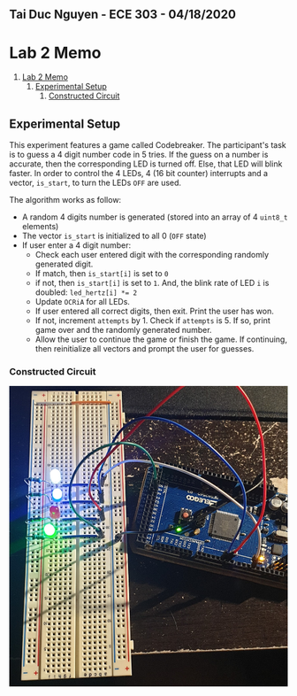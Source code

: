 ## Tai Duc Nguyen - ECE 303 - 04/18/2020

# Lab 2 Memo

1. [Lab 2 Memo](#lab-2-memo)
   1. [Experimental Setup](#experimental-setup)
      1. [Constructed Circuit](#constructed-circuit)

## Experimental Setup

This experiment features a game called Codebreaker. The participant's task is to guess a 4 digit number code in 5 tries. If the guess on a number is accurate, then the corresponding LED is turned off. Else, that LED will blink faster. In order to control the 4 LEDs, 4 (16 bit counter) interrupts and a vector, `is_start`, to turn the LEDs `OFF` are used.

The algorithm works as follow:
 - A random 4 digits number is generated (stored into an array of 4 `uint8_t` elements)
 - The vector `is_start` is initialized to all 0 (`OFF` state)
 - If user enter a 4 digit number:
   - Check each user entered digit with the corresponding randomly generated digit.
   - If match, then `is_start[i]` is set to `0`
   - if not, then `is_start[i]` is set to `1`. And, the blink rate of LED `i` is doubled: `led_hertz[i] *= 2`
   - Update `OCRiA` for all LEDs.
   - If user entered all correct digits, then exit. Print the user has won.
   - If not, increment `attempts` by 1. Check if `attempts` is 5. If so, print game over and the randomly generated number.
   - Allow the user to continue the game or finish the game. If continuing, then reinitialize all vectors and prompt the user for guesses.

### Constructed Circuit

![circuit](20200418_195146.jpg)